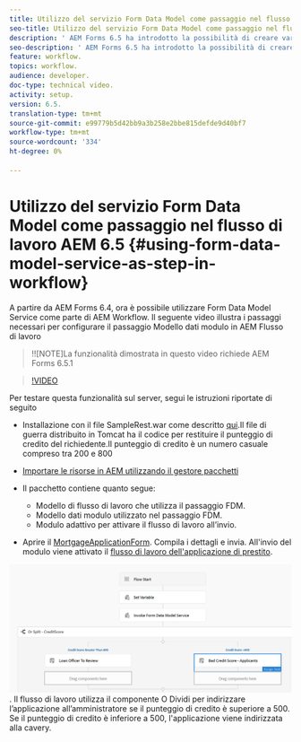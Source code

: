 ```yaml
---
title: Utilizzo del servizio Form Data Model come passaggio nel flusso di lavoro AEM 6.5
seo-title: Utilizzo del servizio Form Data Model come passaggio nel flusso di lavoro AEM 6.5
description: ' AEM Forms 6.5 ha introdotto la possibilità di creare variabili nel AEM Workflow. Con questa nuova funzionalità che utilizza il "Servizio Invoke Form Data Model" in AEM Workflow è diventato molto semplice. Il seguente video illustra i passaggi necessari per utilizzare il servizio Invoke Form Data Model Service in AEM Workflow.'
seo-description: ' AEM Forms 6.5 ha introdotto la possibilità di creare variabili nel AEM Workflow. Con questa nuova funzionalità che utilizza il "Servizio Invoke Form Data Model" in AEM Workflow è diventato molto semplice. Il seguente video illustra i passaggi necessari per utilizzare il servizio Invoke Form Data Model Service in AEM Workflow.'
feature: workflow.
topics: workflow.
audience: developer.
doc-type: technical video.
activity: setup.
version: 6.5.
translation-type: tm+mt
source-git-commit: e99779b5d42bb9a3b258e2bbe815defde9d40bf7
workflow-type: tm+mt
source-wordcount: '334'
ht-degree: 0%

---
```



# Utilizzo del servizio Form Data Model come passaggio nel flusso di lavoro AEM 6.5 {#using-form-data-model-service-as-step-in-workflow}

A partire da  AEM Forms 6.4, ora è possibile utilizzare Form Data Model Service come parte di AEM Workflow. Il seguente video illustra i passaggi necessari per configurare il passaggio Modello dati modulo in AEM Flusso di lavoro

>!![NOTE]La funzionalità dimostrata in questo video richiede  AEM Forms 6.5.1


>[!VIDEO](https://video.tv.adobe.com/v/28145?quality=9&learn=on)

Per testare questa funzionalità sul server, segui le istruzioni riportate di seguito

* Installazione con il file SampleRest.war come descritto [qui](https://helpx.adobe.com/experience-manager/kt/forms/using/preparing-datasource-for-form-data-model-tutorial-use.html).Il file di guerra distribuito in Tomcat ha il codice per restituire il punteggio di credito del richiedente.Il punteggio di credito è un numero casuale compreso tra 200 e 800

* [ Importare le risorse in AEM utilizzando il gestore pacchetti](assets/aem65-loanapplication.zip)
* Il pacchetto contiene quanto segue:

   * Modello di flusso di lavoro che utilizza il passaggio FDM.
   * Modello dati modulo utilizzato nel passaggio FDM.
   * Modulo adattivo per attivare il flusso di lavoro all’invio.
* Aprire il [MortgageApplicationForm](http://localhost:4502/content/dam/formsanddocuments/loanapplication/jcr:content?wcmmode=disabled). Compila i dettagli e invia. All&#39;invio del modulo viene attivato il [flusso di lavoro dell&#39;applicazione di prestito](http://http://localhost:4502/editor.html/conf/global/settings/workflow/models/LoanApplication2.html).

![ workflow ](assets/invokefdm651.PNG).
Il flusso di lavoro utilizza il componente O Dividi per indirizzare l’applicazione all’amministratore se il punteggio di credito è superiore a 500. Se il punteggio di credito è inferiore a 500, l&#39;applicazione viene indirizzata alla cavery.
